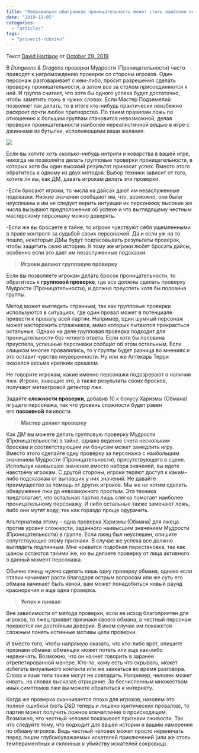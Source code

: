 ```yaml
---
title: "Неправильно обыгранная проницательность может стать наиболее нереалистичной частью D&D, игры с джиннами из бутылки, выполняющими ваши желания"
date: "2019-11-05"
categories: 
  - "articles"
tags: 
  - "proverit-rubriku"
---
```


Текст [David Hartlage](https://vk.com/away.php?to=https%3A%2F%2Fdmdavid.com%2Ftag%2Fauthor%2Fadmin%2F) от [October 29, 2019](https://vk.com/away.php?to=https%3A%2F%2Fdmdavid.com%2Ftag%2Finsight-played-wrong-can-become-the-most-unrealistic-thing-in-dd-a-game-with-djinns-in-bottles-who-grant-wishes%2F)

В _Dungeons & Dragons_ проверки Мудрости (Проницательности) часто приводят к нагромождению проверок со стороны игроков. Один персонаж разговаривает с кем-либо, просит разрешения сделать проверку проницательности, а затем все за столом присоединяются к ней. И группа считает, что хотя бы одного успеха будет достаточно, чтобы заметить ложь в чужих словах. Если Мастер Подземелий позволяет так делать, то в итоге кто-нибудь практически неизбежно раскроет почти любое притворство. По таким правилам ложь по отношению к большим группам становится невозможной, делая проверки проницательности наиболее нереалистичной вещью в игре с джиннами из бутылки, исполняющими ваши желания.

![](https://sun6-19.userapi.com/c857428/v857428394/d34b3/COpPXnS-b60.jpg)

Если вы хотите _хоть сколько-нибудь_ интриги и коварства в вашей игре, никогда не позволяйте делать групповые проверки проницательности, в которых хотя бы один высокий результат приносит успех. Вместо этого обратитесь к одному из двух методов. Выбор техники зависит от того, хотите ли вы, как ДМ, давать игрокам делать эти проверки.

\-Если бросают игроки, то числа на дайсах дают им незаслуженные подсказки. Низкие значения сообщают им, что, возможно, они были неуспешны и им не следует верить интуиции их персонажа; высокие же числа вызывают предположения об успехе и что выглядящему честным мастерскому персонажу можно доверять.

\-Если же вы бросаете в тайне, то игроки чувствуют себя ущемленными в праве контроля за судьбой своих персонажей. Да и если уж на то пошло, некоторые ДМы будут подтасовывать результаты проверок, чтобы защитить свою историю. К тому же игроки любят бросать дайсы, особенно если это дает им незаслуженные подсказки.

> **Игроки делают групповую проверку**

Если вы позволяете игрокам делать бросок проницательности, то обратитесь к **групповой проверке**, где все должны сделать проверку Мудрости (Проницательности), и должна преуспеть хотя бы половина группы.

Метод может выглядеть странным, так как групповые проверки используются в ситуациях, где один провал может в потенциале привести к провалу всей партии. Например, один шумный персонаж может насторожить стражников, мимо которых пытаются прокрасться остальные. Однако на деле групповая проверка подходит для проницательности без четкого ответа. Если хотя бы половина преуспела, успешные персонажи сообщат об этом остальным. Если слишком многие провалились, то у группы будет разница во мнениях и это оставит чувство неуверенности. Ну или же Аптекарь Терри оказался весьма крепким орешком.

Не говорите игрокам, какие именно персонажи подозревают о наличии лжи. Игроки, знающие это, а также результаты своих бросков, получают метаигровой детектор лжи.

Задайте **сложности проверки**, добавив 10 к бонусу Харизмы (Обмана) лгущего персонажа, так что уровень сложности будет равен его **пассивной** лживости.

> **Мастер делает проверку**

Как ДМ вы можете делать групповую проверку Мудрости (Проницательности) в тайне, однако ведение счета нескольким броскам и соответствующим им бонусам может замедлить игру. Вместо этого сделайте одну проверку за персонажа с наибольшим значением Мудрости (Проницательности), присутствующего в сцене. Используя наивысшее значение вместо набора значений, вы идете навстречу игрокам. С другой стороны, игроки теряют доступ к каким-либо подсказкам от выпавших у них значений. Не давайте преимущество за помощь от других игроков. Мы же не хотим сделать обнаружение лжи до невозможного простым. Эта техника предполагает, что остальная партия лишь слегка помогает наиболее проницательному персонажу. И либо остальные также замечают ложь, либо они мутят воду, так как гораздо проще одурачить.

Альтернатива этому – одна проверка Харизмы (Обмана) для лжеца против уровня сложности, заданного наивысшим значением Мудрости (Проницательности) в группе. Если лжец был неуспешен, опишите сопутствующие этому признаки. В случае же успеха все должно выглядеть подлинным. Мне нравится подобная перестановка, так как шансы остаются такими же, но вы делаете проверку от лица активного в данный момент персонажа.

Обычно лжецу нужно сделать лишь одну проверку обмана, однако если ставки начинают расти благодаря острым вопросам или же суть его обмана начинает быть явной, вам может понадобиться новый раунд красноречия и еще одна проверка.

> **Успех и провал**

Вне зависимости от метода проверки, если ее исход благоприятен для игроков, то лжец проявит признаки своего обмана, а честный персонаж покажется им достойным доверия. В ином случае им покажется сложным понять истинные мотивы цели проверки.

И вместо того, чтобы напрямую сказать, что кто-либо врет, опишите признаки обмана: обманщик может потеть или еще как-либо нервничать. Возможно, что он начнет говорить в заранее отрепетированной манере. Кто-то, кому есть что скрывать, может избегать визуального контакта или же заикаться во время разговора. Слова и язык тела также могут не совпадать. Например, человек может кивать, на словах высказав отрицание. За бесчисленным множеством иных симптомов лжи вы можете обратиться к интернету.

Когда же проверка оканчивается плохо для игроков, назовем это полной ошибкой (хоть D&D теперь и лишено критических провалов), то партия может получить ложное впечатление о происходящем. Возможно, что честный человек показывает признаки лживости. Так что следуйте тому, что подходит для вашей истории и вашим намерения по обману игроков. Ведь честный человек может просто нервничать перед лицом глубокоуважаемых искателей приключений (или же столь темпераментных и склонных к убийству искателей сокровищ).
